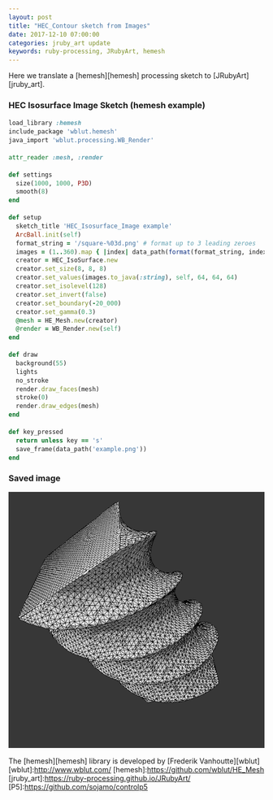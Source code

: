 ```yaml
---
layout: post
title: "HEC_Contour sketch from Images"
date: 2017-12-10 07:00:00
categories: jruby_art update
keywords: ruby-processing, JRubyArt, hemesh
---
```

Here we translate a [hemesh][hemesh] processing sketch to [JRubyArt][jruby_art].
### HEC Isosurface Image Sketch (hemesh example)

```ruby
load_library :hemesh
include_package 'wblut.hemesh'
java_import 'wblut.processing.WB_Render'

attr_reader :mesh, :render

def settings
  size(1000, 1000, P3D)
  smooth(8)
end

def setup
  sketch_title 'HEC_Isosurface_Image example'
  ArcBall.init(self)
  format_string = '/square-%03d.png' # format up to 3 leading zeroes
  images = (1..360).map { |index| data_path(format(format_string, index)) }
  creator = HEC_IsoSurface.new
  creator.set_size(8, 8, 8)
  creator.set_values(images.to_java(:string), self, 64, 64, 64)
  creator.set_isolevel(128)
  creator.set_invert(false)
  creator.set_boundary(-20_000)
  creator.set_gamma(0.3)
  @mesh = HE_Mesh.new(creator)
  @render = WB_Render.new(self)
end

def draw
  background(55)
  lights
  no_stroke
  render.draw_faces(mesh)
  stroke(0)
  render.draw_edges(mesh)
end

def key_pressed
  return unless key == 's'
  save_frame(data_path('example.png'))
end

```

### Saved image

<img src="/assets/from_image.png" />

The [hemesh][hemesh] library is developed by [Frederik Vanhoutte][wblut]
[wblut]:http://www.wblut.com/
[hemesh]:https://github.com/wblut/HE_Mesh
[jruby_art]:https://ruby-processing.github.io/JRubyArt/
[P5]:https://github.com/sojamo/controlp5
